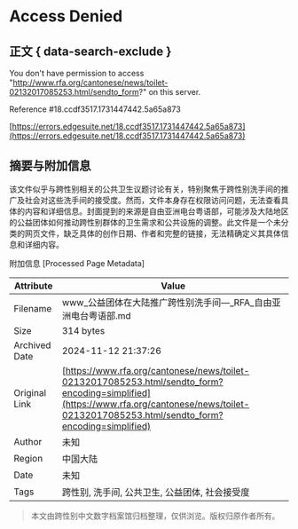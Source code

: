 # Access Denied

## 正文 { data-search-exclude }


You don't have permission to access "http://www.rfa.org/cantonese/news/toilet-02132017085253.html/sendto_form?" on this server.

Reference #18.ccdf3517.1731447442.5a65a873

[https://errors.edgesuite.net/18.ccdf3517.1731447442.5a65a873](https://errors.edgesuite.net/18.ccdf3517.1731447442.5a65a873)

## 摘要与附加信息

<!-- tcd_abstract -->
该文件似乎与跨性别相关的公共卫生议题讨论有关，特别聚焦于跨性别洗手间的推广及社会对这些洗手间的接受度。然而，文件本身存在权限访问问题，无法查看具体的内容和详细信息。封面提到的来源是自由亚洲电台粤语部，可能涉及大陆地区的公益团体如何推动跨性别群体的卫生需求和公共设施的调整。此文件是一个未分类的网页文件，缺乏具体的创作日期、作者和完整的链接，无法精确定义其具体信息和详细内容。
<!-- tcd_abstract_end -->

附加信息 [Processed Page Metadata]

| Attribute       | Value                                  |
|-----------------|----------------------------------------|
| Filename        | www_公益团体在大陆推广跨性别洗手间—_RFA_自由亚洲电台粤语部.md                             |
| Size            | 314 bytes                           |
| Archived Date   | 2024-11-12 21:37:26                             |
| Original Link   | [https://www.rfa.org/cantonese/news/toilet-02132017085253.html/sendto_form?encoding=simplified](https://www.rfa.org/cantonese/news/toilet-02132017085253.html/sendto_form?encoding=simplified)                       |
| Author          | 未知                               |
| Region          | 中国大陆                               |
| Date            | 未知                                 |
| Tags            | 跨性别, 洗手间, 公共卫生, 公益团体, 社会接受度                                 |
>
> 本文由跨性别中文数字档案馆归档整理，仅供浏览。版权归原作者所有。
>
